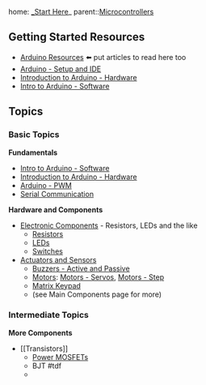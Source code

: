 home: [_Start Here](_Start%20Here.md)_
parent::[Microcontrollers](Microcontrollers)

## Getting Started Resources
- [Arduino Resources](Arduino%20Resources.md) ⬅️ put articles to read here too
- [Arduino - Setup and IDE](Arduino%20-%20Setup%20and%20IDE.md)
- [Introduction to Arduino - Hardware](Introduction%20to%20Arduino%20-%20Hardware.md)
- [Intro to Arduino - Software](Intro%20to%20Arduino%20-%20Software.md)

## Topics

### Basic Topics
**Fundamentals**
- [Intro to Arduino - Software](Intro%20to%20Arduino%20-%20Software.md)
- [Introduction to Arduino - Hardware](Introduction%20to%20Arduino%20-%20Hardware.md)
- [Arduino - PWM](Arduino%20-%20PWM.md)
- [Serial Communication](Serial%20Communication.md)


**Hardware and Components**
- [Electronic Components](Electronic%20Components.md) - Resistors, LEDs and the like
	- [Resistors](Resistors.md)
	- [LEDs](LEDs.md)
	- [Switches](Switches.md)
- [Actuators and Sensors](Actuators%20and%20Sensors.md)
	- [Buzzers - Active and Passive](Buzzers%20-%20Active%20and%20Passive.md)
	- [Motors](Motors.md): [Motors - Servos](Motors%20-%20Servos.md), [Motors - Step](Motors%20-%20Step.md)
	- [Matrix Keypad](Matrix%20Keypad.md)
	- (see Main Components page for more)

### Intermediate Topics

**More Components**
- [[Transistors]]
	- [Power MOSFETs](Power%20MOSFETs.md)
	- BJT #tdf 
	- 
